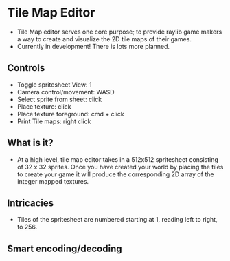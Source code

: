 # Tile Map Editor
- Tile Map editor serves one core purpose; to provide raylib game makers a way to create and visualize the 2D tile maps of their games.
- Currently in development! There is lots more planned.

## Controls
- Toggle spritesheet View: 1
- Camera control/movement: WASD
- Select sprite from sheet: click
- Place texture: click
- Place texture foreground: cmd + click
- Print Tile maps: right click

## What is it?
- At a high level, tile map editor takes in a 512x512 spritesheet consisting of 32 x 32 sprites. Once you have created your world by placing the tiles to create your game it will produce the corresponding 2D array of the integer mapped textures.

## Intricacies
- Tiles of the spritesheet are numbered starting at 1, reading left to right, to 256.

## Smart encoding/decoding